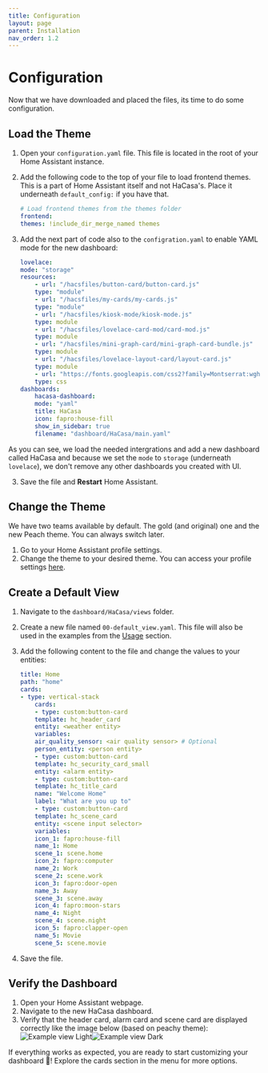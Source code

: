 ```yaml
---
title: Configuration
layout: page
parent: Installation
nav_order: 1.2
---
```


# Configuration

Now that we have downloaded and placed the files, its time to do some configuration.

## Load the Theme

1. Open your `configuration.yaml` file. This file is located in the root of your Home Assistant instance.
2. Add the following code to the top of your file to load frontend themes. This is a part of Home Assistant itself and not HaCasa's. Place it underneath `default_config:` if you have that.

    ```yaml
    # Load frontend themes from the themes folder
    frontend:
    themes: !include_dir_merge_named themes
    ```

4. Add the next part of code also to the `configration.yaml` to enable YAML mode for the new dashboard:

    ```yaml
    lovelace:
    mode: "storage"
    resources:
        - url: "/hacsfiles/button-card/button-card.js"
        type: "module"
        - url: "/hacsfiles/my-cards/my-cards.js"
        type: "module"
        - url: "/hacsfiles/kiosk-mode/kiosk-mode.js"
        type: module
        - url: "/hacsfiles/lovelace-card-mod/card-mod.js"
        type: module   
        - url: "/hacsfiles/mini-graph-card/mini-graph-card-bundle.js"
        type: module 
        - url: "/hacsfiles/lovelace-layout-card/layout-card.js"
        type: module        
        - url: "https://fonts.googleapis.com/css2?family=Montserrat:wght@100;200;300;400;500;600;700;800;900"
        type: css
    dashboards:
        hacasa-dashboard:
        mode: "yaml"
        title: HaCasa
        icon: fapro:house-fill
        show_in_sidebar: true
        filename: "dashboard/HaCasa/main.yaml"
    ```
As you can see, we load the needed intergrations and add a new dashboard called HaCasa and because we set the `mode` to `storage` (underneath `lovelace`), we don't remove any other dashboards you created with UI.

3. Save the file and **Restart** Home Assistant.

## Change the Theme

We have two teams available by default. The gold (and original) one and the new Peach theme. You can always switch later.

1. Go to your Home Assistant profile settings.
2. Change the theme to your desired theme. You can access your profile settings [here](https://my.home-assistant.io/redirect/profile).

## Create a Default View

1. Navigate to the `dashboard/HaCasa/views` folder.
2. Create a new file named `00-default_view.yaml`. This file will also be used in the examples from the [Usage](../usage) section.
3. Add the following content to the file and change the values to your entities:

    ```yaml
    title: Home
    path: "home"
    cards:
    - type: vertical-stack
        cards:
        - type: custom:button-card
        template: hc_header_card
        entity: <weather entity>
        variables:
        air_quality_sensor: <air quality sensor> # Optional
        person_entity: <person entity>
        - type: custom:button-card
        template: hc_security_card_small
        entity: <alarm entity>
        - type: custom:button-card
        template: hc_title_card
        name: "Welcome Home"
        label: "What are you up to"
        - type: custom:button-card
        template: hc_scene_card
        entity: <scene input selector>
        variables:
        icon_1: fapro:house-fill
        name_1: Home
        scene_1: scene.home
        icon_2: fapro:computer
        name_2: Work
        scene_2: scene.work
        icon_3: fapro:door-open
        name_3: Away
        scene_3: scene.away
        icon_4: fapro:moon-stars
        name_4: Night
        scene_4: scene.night      
        icon_5: fapro:clapper-open
        name_5: Movie
        scene_5: scene.movie
    ```

4. Save the file.

## Verify the Dashboard

1. Open your Home Assistant webpage.
2. Navigate to the new HaCasa dashboard.
3. Verify that the header card, alarm card and scene card are displayed correctly like the image below (based on peachy theme):
![Example view Light](/img/other/example_view_light.jpeg#light-mode-only)![Example view Dark](/img/other/example_view_light.jpeg#dark-mode-only)

If everything works as expected, you are ready to start customizing your dashboard 🎉! Explore the cards section in the menu for more options.
